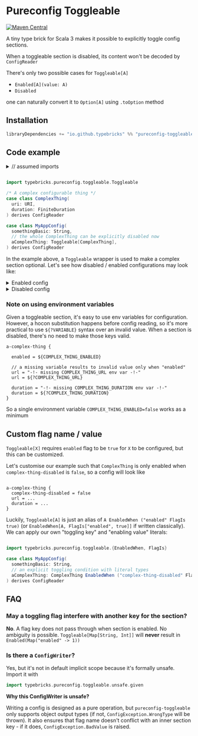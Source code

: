 # Pureconfig Toggleable

[![Maven Central](https://maven-badges.herokuapp.com/maven-central/io.github.typebricks/pureconfig-toggleable_3/badge.svg)](https://search.maven.org/artifact/io.github.typebricks/pureconfig-toggleable_3/1.0.0/jar)

A tiny type brick for Scala 3 makes it possible to explicitly toggle config sections.

When a toggleable section is disabled, its content won't be decoded by `ConfigReader`

There's only two possible cases for `Toggleable[A]`
- `Enabled[A](value: A)`
- `Disabled`


one can naturally convert it to `Option[A]` using `.toOption` method

## Installation
```sbt
libraryDependencies += "io.github.typebricks" %% "pureconfig-toggleable" % "1.0.0"
```

## Code example

<details>
<summary>// assumed imports</summary>

```scala

import java.net.URI
import pureconfig.ConfigReader
import pureconfig.generic.derivation.default.derived
import scala.concurrent.duration.FiniteDuration
```

</details>

```scala

import typebricks.pureconfig.toggleable.Toggleable

/* A complex configurable thing */
case class ComplexThing(
  uri: URI,
  duration: FiniteDuration
) derives ConfigReader

case class MyAppConfig(
  somethingBasic: String,
  // the whole ComplexThing can be explicitly disabled now
  aComplexThing: Toggleable[ComplexThing],
) derives ConfigReader

```

In the example above, a `Toggleable` wrapper is used to make a complex section optional.
Let's see how disabled / enabled configurations may look like:

<details>
<summary>Enabled config</summary>

```hocon
something-basic = "top-level"
a-complex-thing = {
  
  enabled = true
  
  uri = "https://github.com/typebricks"
  duration = "15 days"
}

```
</details>


<details>
<summary>Disabled config</summary>

```hocon
something-basic = "top-level"
a-complex-thing {
  
  enabled = false
  
  // no valid keys are required now
  url = ""
}
```
</details>

### Note on using environment variables
Given a toggleable section, it's easy to use env variables for configuration.
However, a hocon substitution happens before config reading, so it's more practical to use `${?VARIABLE}` syntax over an invalid value. When a section is disabled, there's no need to make those keys valid.

```hocon
a-complex-thing {
  
  enabled = ${COMPLEX_THING_ENABLED}

  // a missing variable results to invalid value only when "enabled"
  url = "-!- missing COMPLEX_THING_URL env var -!-"
  url = ${?COMPLEX_THING_URL}
  
  duration = "-!- missing COMPLEX_THING_DURATION env var -!-"
  duration = ${?COMPLEX_THING_DURATION}
}
```

So a single environment variable `COMPLEX_THING_ENABLED=false` works as a minimum


## Custom flag name / value
`Toggleable[X]` requires `enabled` flag to be `true` for `X` to be configured, but this can be customized.

Let's customise our example such that `ComplexThing` is only enabled when 
`complex-thing-disabled` is `false`, so a config will look like
```hocon

a-complex-thing {
  complex-thing-disabled = false
  url = ...
  duration = ...
}

```

Luckily, `Toggleable[A]` is just an alias of `A EnabledWhen ("enabled" FlagIs true)`
(or `EnabledWhen[A, FlagIs["enabled", true]]` if written classically).
We can apply our own "toggling key" and "enabling value" literals:

```scala

import typebricks.pureconfig.toggleable.{EnabledWhen, FlagIs}

case class MyAppConfig(
  somethingBasic: String,
  // an explicit toggling condition with literal types
  aComplexThing: ComplexThing EnabledWhen ("complex-thing-disabled" FlagIs false),
) derives ConfigReader

```

## FAQ

### May a toggling flag interfere with another key for the section?

**No**. A flag key does not pass through when section is enabled. No ambiguity is possible.
`Toggleable[Map[String, Int]]` will **never** result in `Enabled(Map("enabled" -> 1))`
 

### Is there a `ConfigWriter`?
Yes, but it's not in default implicit scope because it's formally unsafe. Import it with
```scala
import typebricks.pureconfig.toggleable.unsafe.given
```
**Why this ConfigWriter is unsafe?**

Writing a config is designed as a pure operation, but `pureconfig-toggleable` only supports object output types (if not, `ConfigException.WrongType` will be thrown). It also ensures that flag name doesn't conflict with an inner section key - if it does, `ConfigException.BadValue` is raised.
